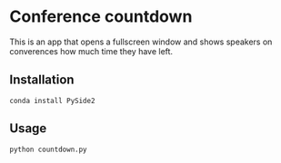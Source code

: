 # Conference countdown

This is an app that opens a fullscreen window and shows speakers on converences how much time they have left.

## Installation

```
conda install PySide2
```

## Usage

```
python countdown.py
```